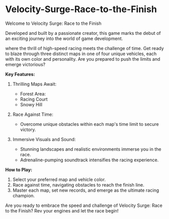 # Velocity-Surge-Race-to-the-Finish
Welcome to Velocity Surge: Race to the Finish

Developed and built by a passionate creator, this game marks the debut of an exciting journey into the world of game development.

where the thrill of high-speed racing meets the challenge of time. Get ready to blaze through three distinct maps in one of four unique vehicles, each with its own color and personality. Are you prepared to push the limits and emerge victorious?

**Key Features:**

1. Thrilling Maps Await:
   - Forest Area:
   - Racing Court
   - Snowy Hill

2. Race Against Time:
   - Overcome unique obstacles within each map's time limit to secure victory.

3. Immersive Visuals and Sound:
   - Stunning landscapes and realistic environments immerse you in the race.
   - Adrenaline-pumping soundtrack intensifies the racing experience.

**How to Play:**
1. Select your preferred map and vehicle color.
2. Race against time, navigating obstacles to reach the finish line.
3. Master each map, set new records, and emerge as the ultimate racing champion.

Are you ready to embrace the speed and challenge of Velocity Surge: Race to the Finish? Rev your engines and let the race begin!
